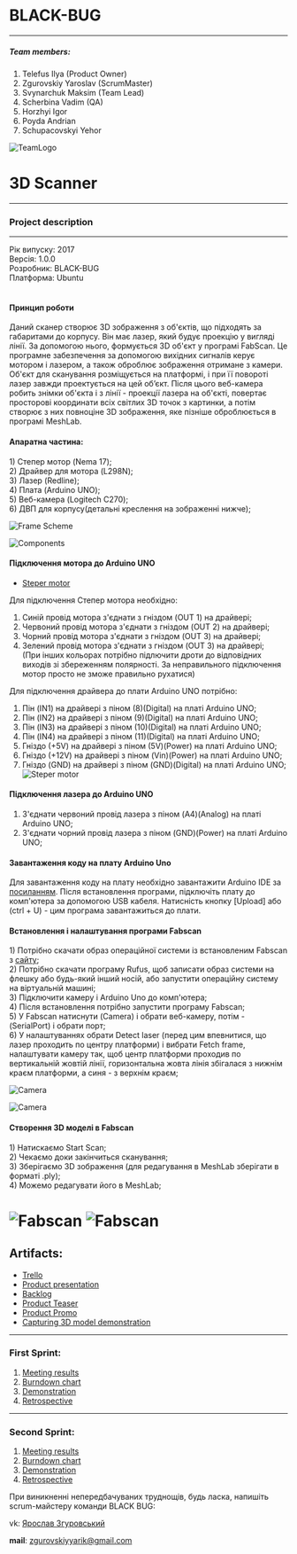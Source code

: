 # BLACK-BUG
* * *
##### Team members:   

1. Telefus Ilya (Product Owner)
2. Zgurovskiy Yaroslav (ScrumMaster)
3. Svynarchuk Maksim (Team Lead)
4. Scherbina Vadim (QA)
5. Horzhyi Igor
6. Poyda Andrian
7. Schupacovskyi Yehor

![TeamLogo](https://github.com/Valzavator/Black-Bug/blob/master/pictures/logo000.png)

# 3D Scanner
* * *
### Project description  


* * *
Рік випуску: 2017<br/>
Версія: 1.0.0<br/>
Розробник: BLACK-BUG<br/>
Платформа: Ubuntu<br/>
<br/>
<h4>Принцип роботи</h4>
Даний сканер створює 3D зображення з об'єктів, що підходять за габаритами до корпусу. Він має лазер, який будує проекцію у вигляді лінії. За допомогою нього, формується 3D об'єкт у програмі FabScan. Це програмне забезпечення за допомогою вихідних сигналів керує мотором і лазером, а також оброблює зображення отримане з камери. Об'єкт для сканування розміщується на платформі, і при її повороті лазер завжди проектується на цей об’єкт. Після цього веб-камера робить знімки об'єкта і з лінії - проекції лазера на об'єкті, повертає просторові координати всіх світлих 3D точок з картинки, а потім створює з них повноціне 3D зображення, яке пізніше оброблюється в програмі MeshLab.


<h4>Апаратна частина:</h4>
1) Степер мотор (Nema 17);<br/>
2) Драйвер для мотора (L298N);<br/>
3) Лазер (Redline);<br/>
4) Плата (Arduino UNO);<br/>
5) Веб-камера (Logitech C270);<br/>
6) ДВП для корпусу(детальні креслення на зображенні нижче);<br/>

![Frame Scheme](https://github.com/Valzavator/Black-Bug/blob/master/pictures/housingScheme.jpeg)

![Components](https://github.com/Valzavator/Black-Bug/blob/master/pictures/4.jpg)

<h4>Підключення мотора до Arduino UNO</h4>

* [Steper motor](http://arduino-diy.com/arduino-drayver-shagovogo-dvigatelya-i-dvigatelya-postoyannogo-toka-L298N)

 Для підключення Степер мотора необхідно: <br />
  1) Синій провід мотора з'єднати з гніздом (OUT 1) на драйвері; <br />
  2) Червоний провід мотора з'єднати з гніздом (OUT 2) на драйвері; <br />
  3) Чорний провід мотора з'єднати з гніздом (OUT 3) на драйвері; <br />
  4) Зелений провід мотора з'єднати з гніздом (OUT 3) на драйвері; <br />
  (При інших кольорах потрібно підлючити дроти до відповідних виходів зі збереженням полярності.
   За неправильного підключення мотор просто не зможе правильно рухатися) <br />
   
 Для підключення драйвера до плати Arduino UNO потрібно:<br />
 
  1) Пін (IN1) на драйвері з піном (8)(Digital) на платі Arduino UNO;<br />
  2) Пін (IN2) на драйвері з піном (9)(Digital) на платі Arduino UNO;<br />
  3) Пін (IN3) на драйвері з піном (10)(Digital) на платі Arduino UNO;<br />
  4) Пін (IN4) на драйвері з піном (11)(Digital) на платі Arduino UNO;<br />
  5) Гніздо (+5V) на драйвері з піном (5V)(Power) на платі Arduino UNO;<br />
  6) Гніздо (+12V) на драйвері з піном (Vin)(Power) на платі Arduino UNO;<br />
  7) Гніздо (GND) на драйвері з піном (GND)(Digital) на платі Arduino UNO;<br />
 ![Steper motor](https://github.com/Valzavator/Black-Bug/blob/master/pictures/5.jpg)
 <h4>Підключення лазера до Arduino UNO</h4>
 
 1) З'єднати червоний провід лазера з піном (A4)(Analog) на платі Arduino UNO;
 2) З'єднати чорний провід лазера з піном (GND)(Power) на платі Arduino UNO;
 
 <h4>Завантаження коду на плату Arduino Uno</h4>
 Для завантаження коду на плату необхідно завантажити Arduino IDE за <a href="https://www.arduino.cc/en/main/software">посиланням</a>. 
 Після встановлення програми, підключіть плату до комп'ютера за допомогою USB кабеля.
 Натисність кнопку [Upload] або (ctrl + U) - цим програма завантажиться до плати. 
 
 <h4>Встановлення і налаштування програми Fabscan</h4>
  1) Потрібно скачати образ операційної системи із встановленим Fabscan з <a href="https://mega.co.nz/#!PBpkyaLJ!HI7zpQlAtdMfsEZTHtIGOVrEu5V4HfJIRtR4oGGSgOU">сайту</a>; <br/> 
  2) Потрібно скачати програму Rufus, щоб записати образ системи на флешку або будь-який інший носій, або запустити операційну систему на віртуальній машині;<br/> 
  3) Підключити камеру і Arduino Uno до комп'ютера;<br/> 
  4) Після встановлення потрібно запустити програму Fabscan; <br/> 
  5) У Fabscan натиснути (Camera) і обрати веб-камеру, потім - (SerialPort) і обрати порт;<br/> 
  6) У налаштуваннях обрати Detect laser (перед цим впевнитися, що лазер проходить по центру платформи) і вибрати Fetch frame, налаштувати камеру так, щоб центр платформи проходив по вертикальній жовтій лінії, горизонтальна жовта лінія збігалася з нижнім краєм платформи, а синя - з верхнім краєм;<br/>
  
![Camera](https://github.com/Valzavator/Black-Bug/blob/master/pictures/7DrBMTKedAM.jpg)

![Camera](https://github.com/Valzavator/Black-Bug/blob/master/pictures/7D1fuSHXWdI.jpg)
 
 <h4>Створення 3D моделі в Fabscan</h4>
  1) Натискаємо Start Scan; <br/> 
  2) Чекаємо доки закінчиться сканування; <br/> 
  3) Зберігаємо 3D зображення (для редагування в MeshLab зберігати в форматі .ply); <br/> 
  4) Можемо редагувати його в MeshLab;<br/> 
  
![Fabscan](https://github.com/Valzavator/Black-Bug/blob/master/pictures/Screenshot%20from%202017-05-16%2018_24_02.png)
![Fabscan](https://github.com/Valzavator/Black-Bug/blob/master/pictures/Screenshot%20from%202017-05-16%2018_24_17.png)
=======
## Artifacts:   
* [Trello](https://trello.com/b/F3zNZruQ)
* [Product presentation](http://bit.ly/2lVrU3Q)
* [Backlog](http://bit.ly/2nkHjvf)
* [Product Teaser](https://vimeo.com/217562134)
* [Product Promo](https://vimeo.com/217564097)
* [Capturing 3D model demonstration](https://vimeo.com/217858066)
***
### First Sprint:
 1. [Meeting results](https://docs.google.com/document/d/1kmjobeilXp_ZA3lZIO_0rtM-2dQugZglF6AtuJD-hkA/edit)
 2. [Burndown chart](https://docs.google.com/spreadsheets/d/1LUHoXHVKs5BOQdXvgvltlPh0r4Mgdk2N_VevaNBWwcw/edit#gid=0)
 3. [Demonstration](https://docs.google.com/presentation/d/1RCCShzS-B44vs8E8ptXKodee4wYFuRrP4_AFhzkOGIM/edit#slide=id.p)
 4. [Retrospective](https://docs.google.com/spreadsheets/d/12M1vhFPr1G7U9iy_pcF-Dk78S6Zlp-XNKGRcF35NmX0/edit#gid=0)
***
### Second Sprint:
 1. [Meeting results](https://docs.google.com/document/d/1M6DtZRIyx79GnB-XEwr8rDi_GVmutUE3aYN6NCFEzQU/edit)
 2. [Burndown chart](https://docs.google.com/spreadsheets/d/1ttTtAEPC3I_B0nDH0Pmi0iFZeREc9R0mYm4dI4_D3n8/edit#gid=0)
 3. [Demonstration](https://docs.google.com/presentation/d/1104nvUqWnwmXt8XBXt5iOy6z2K5ebzEyvRYoFUYVLnY/edit?usp=sharing)
 4. [Retrospective](https://docs.google.com/spreadsheets/d/1cNZexZf32fRIZeDvcfuvelYbxX21ZWc3OF92iE9uEN0/edit?usp=sharing)
 
 При виникненні непередбачуваних труднощів, будь ласка, напишіть scrum-майстеру команди BLACK BUG:

vk: <a href="https://vk.com/id146075988">Ярослав Згуровський</a><br/> 

<b>mail</b>: zgurovskiyyarik@gmail.com <br/>
